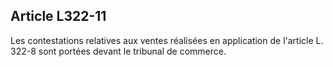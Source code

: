 Article L322-11
----
Les contestations relatives aux ventes réalisées en application de l'article L.
322-8 sont portées devant le tribunal de commerce.
